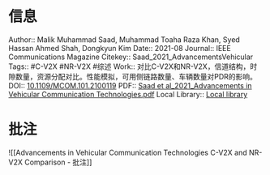 # 信息
Author:: Malik Muhammad Saad, Muhammad Toaha Raza Khan, Syed Hassan Ahmed Shah, Dongkyun Kim
Date:: 2021-08
Journal:: IEEE Communications Magazine
Citekey:: Saad_2021_AdvancementsVehicular
Tags:: #C-V2X #NR-V2X #综述 
Work:: 对比C-V2X和NR-V2X，信道结构，时隙数量，资源分配对比。性能模拟，可用侧链路数量、车辆数量对PDR的影响。
DOI:: [10.1109/MCOM.101.2100119](https://doi.org/10.1109/MCOM.101.2100119)
PDF:: [Saad et al_2021_Advancements in Vehicular Communication Technologies.pdf](zotero://open-pdf/library/items/TITHBL7E)
Local Library:: [Local library](zotero://select/items/1_VPZL8XIM)

# 批注
![[Advancements in Vehicular Communication Technologies C-V2X and NR-V2X Comparison - 批注]]